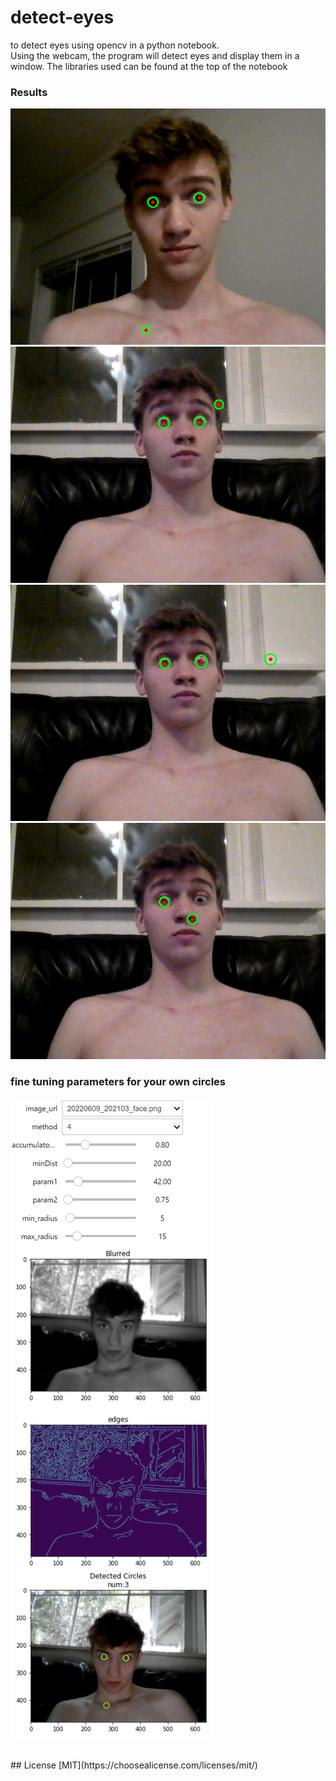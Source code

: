 # detect-eyes

to detect eyes using opencv in a python notebook.
<br>
Using the webcam, the program will detect eyes and display them in a window.
The libraries used can be found at the top of the notebook

### Results

![example 1](examples/20220609_220918_face_circled.png)
![example 2](examples\20220609_221257_face_circled.png)
![example 3](examples\20220609_221259_face_circled.png)
![example 4](examples\20220609_221301_face_circled.png)

### fine tuning parameters for your own circles

![parameter tuning](fine_tuning_circle_detector.png)

<br>
## License
[MIT](https://choosealicense.com/licenses/mit/)
<br>
